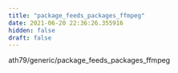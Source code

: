 ```yaml
---
title: "package_feeds_packages_ffmpeg"
date: 2021-06-20 22:36:26.355916
hidden: false
draft: false
---
```


ath79/generic/package_feeds_packages_ffmpeg

